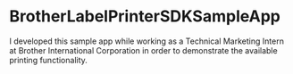 # BrotherLabelPrinterSDKSampleApp
I developed this sample app while working as a Technical Marketing Intern at Brother International Corporation in order to demonstrate the available printing functionality.
